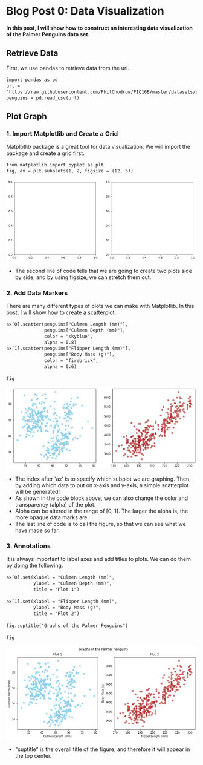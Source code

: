 # Blog Post 0: Data Visualization
**In this post, I will show how to construct an interesting data visualization of the Palmer Penguins data set.**

## Retrieve Data
First, we use pandas to retrieve data from the url.

```
import pandas as pd
url = "https://raw.githubusercontent.com/PhilChodrow/PIC16B/master/datasets/palmer_penguins.csv"
penguins = pd.read_csv(url)
```

## Plot Graph
### 1. Import Matplotlib and Create a Grid
Matplotlib package is a great tool for data visualization. We will import the package and create a grid first.

```
from matplotlib import pyplot as plt
fig, ax = plt.subplots(1, 2, figsize = (12, 5))
```

![post0.1.png](/images/post0.1.png)

- The second line of code tells that we are going to create two plots side by side, and by using figsize, we can stretch them out.

### 2. Add Data Markers
There are many different types of plots we can make with Matplotlib. In this post, I will show how to create a scatterplot.

```
ax[0].scatter(penguins["Culmen Length (mm)"], 
              penguins["Culmen Depth (mm)"], 
              color = "skyblue", 
              alpha = 0.8)
ax[1].scatter(penguins["Flipper Length (mm)"], 
              penguins["Body Mass (g)"], 
              color = "firebrick",
              alpha = 0.6)

fig
```

![post0.2.png](/images/post0.2.png)

- The index after 'ax' is to specify which subplot we are graphing. Then, by adding which data to put on x-axis and y-axis, a simple scatterplot will be generated!
- As shown in the code block above, we can also change the color and transparency (alpha) of the plot. 
- Alpha can be altered in the range of [0, 1]. The larger the alpha is, the more opaque data marks are.
- The last line of code is to call the figure, so that we can see what we have made so far.

### 3. Annotations
It is always important to label axes and add titles to plots. We can do them by doing the following:

```
ax[0].set(xlabel = "Culmen Length (mm)",
          ylabel = "Culmen Depth (mm)",
          title = "Plot 1")

ax[1].set(xlabel = "Flipper Length (mm)",
          ylabel = "Body Mass (g)",
          title = "Plot 2")

fig.suptitle("Graphs of the Palmer Penguins")

fig
```

![post0.3.png](/images/post0.3.png)

- "suptitle" is the overall title of the figure, and therefore it will appear in the top center.